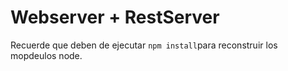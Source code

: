 # Webserver + RestServer

Recuerde que deben de ejecutar ```npm install```para reconstruir los mopdeulos node.